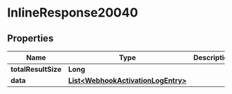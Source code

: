 

# InlineResponse20040

## Properties

Name | Type | Description | Notes
------------ | ------------- | ------------- | -------------
**totalResultSize** | **Long** |  | 
**data** | [**List&lt;WebhookActivationLogEntry&gt;**](WebhookActivationLogEntry.md) |  | 



